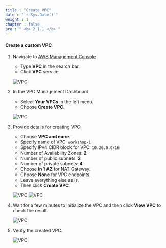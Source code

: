 ```yaml
---
title : "Create VPC"
date : "`r Sys.Date()`"
weight : 1
chapter : false
pre : " <b> 2.1.1 </b> "
---
```


#### Create a custom VPC
1. Navigate to [AWS Management Console](https://us-east-1.console.aws.amazon.com/console/home?region=us-east-1)
   + Type **VPC** in the search bar.
   + Click **VPC** service.

   ![VPC](/images/2-preparation/2.1-networking/2.1-vpc/001-vpc.png?width=90pc)

2. In the VPC Management Dashboard:
   + Select **Your VPCs** in the left menu.
   + Choose **Create VPC**.

   ![VPC](/images/2-preparation/2.1-networking/2.1-vpc/002-vpc.png?width=90pc)

3. Provide details for creating VPC:
   + Choose **VPC and more**.
   + Specify name of VPC: ```workshop-1```
   + Specify IPv4 CIDR block for VPC: ```10.26.0.0/16```
   + Number of Availability Zones: **2**
   + Number of public subnets: **2**
   + Number of private subnets: **4**
   + Choose **In 1 AZ** for NAT Gateway.
   + Choose **None** for VPC endpoints.
   + Leave everything else as is.
   + Then click **Create VPC**.

   ![VPC](/images/2-preparation/2.1-networking/2.1-vpc/003-vpc.png?width=90pc) 
   ![VPC](/images/2-preparation/2.1-networking/2.1-vpc/004-vpc.png?width=90pc)

4. Wait for a few minutes to initialize the VPC and then click **View VPC** to check the result.

   ![VPC](/images/2-preparation/2.1-networking/2.1-vpc/005-vpc.png?width=90pc)

5. Verify the created VPC.

   ![VPC](/images/2-preparation/2.1-networking/2.1-vpc/006-vpc.png?width=90pc)